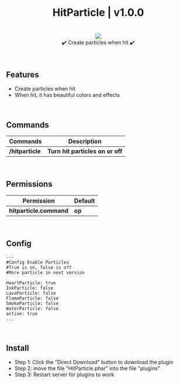 <div align="center">
<h1>HitParticle | v1.0.0<h1>
</div>
<p align="center">
<a href="https://poggit.pmmp.io/p/HitParticle"><img src="https://poggit.pmmp.io/shield.state/HitParticle">
</a>
<br>
✔️ Create particles when hit ✔️
</p>

<br>

## Features
- Create particles when hit
- When hit, it has beautiful colors and effects

<br>

## Commands
| **Commands** | **Description** |
| --- | --- |
| **/hitparticle** | **Turn hit particles on or off** |

<br>

## Permissions
| **Permission** | **Default** |
| --- | --- |
| **hitparticle.command** | **op** |
	
<br>

## Config
```
---
#Config Enable Particles
#True is on, false is off
#More particle in next version

HeartParticle: true
InkParticle: false
LavaParticle: false
FlameParticle: false
SmokeParticle: false
WaterParticle: false
active: true
...
```

<br>

## Install
- Step 1: Click the "Direct Download" button to download the plugin
- Step 2: move the file "HitParticle.phar" into the file "plugins"
- Step 3: Restart server for plugins to work
